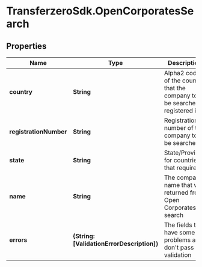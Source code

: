 # TransferzeroSdk.OpenCorporatesSearch

## Properties
Name | Type | Description | Notes
------------ | ------------- | ------------- | -------------
**country** | **String** | Alpha2 code of the country that the company to be searched is registered in | 
**registrationNumber** | **String** | Registration number of the company to be searched | 
**state** | **String** | State/Province for countries that require it. | [optional] 
**name** | **String** | The company name that was returned from Open Corporates search | [optional] 
**errors** | **{String: [ValidationErrorDescription]}** | The fields that have some problems and don&#39;t pass validation | [optional] 



